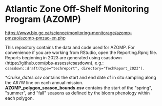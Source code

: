 # Atlantic Zone Off-Shelf Monitoring Program (AZOMP)  

https://www.bio.gc.ca/science/monitoring-monitorage/azomp-pmzao/azomp-pmzao-en.php  

This repository contains the data and code used for AZOMP. For convenience if you are working from RStudio, open the Reporting.Rproj file. Reports beginning in 2023 are generated using csasdown (https://github.com/pbs-assess/csasdown), e.g.: `csasdown::draft(type="techreport", directory="TechReport_2023")`.  

**Cruise_dates.csv* contains the start and end date of in situ sampling along the AR7W line on each annual mission.  
**AZOMP_polygon_season_bounds.csv** contains the start of the "spring", "summer", and "fall" seasons as defined by the bloom phenology within each polygon.  
